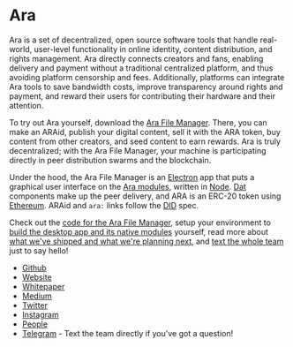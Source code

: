 # Ara

Ara is a set of decentralized, open source software tools that handle real-world, user-level functionality in online identity, content distribution, and rights management.
Ara directly connects creators and fans, enabling delivery and payment without a traditional centralized platform, and thus avoiding platform censorship and fees.
Additionally, platforms can integrate Ara tools to save bandwidth costs, improve transparency around rights and payment, and reward their users for contributing their hardware and their attention.

To try out Ara yourself, download the [Ara File Manager](https://github.com/AraBlocks/ara-file-manager).
There, you can make an ARAid, publish your digital content, sell it with the ARA token, buy content from other creators, and seed content to earn rewards.
Ara is truly decentralized; with the Ara File Manager, your machine is participating directly in peer distribution swarms and the blockchain.

Under the hood, the Ara File Manager is an [Electron](https://electronjs.org/) app that puts a graphical user interface on the [Ara modules](https://github.com/AraBlocks/), written in [Node](https://nodejs.org/).
[Dat](https://dat.foundation/) components make up the peer delivery, and ARA is an ERC-20 token using [Ethereum](https://ethereum.org/).
ARAid and `ara:` links follow the [DID](https://www.w3.org/TR/did-core/) spec.

Check out the [code for the Ara File Manager](https://github.com/AraBlocks/ara-file-manager), setup your environment to [build the desktop app and its native modules](https://github.com/arablocks/ara-file-manager/blob/master/.github/INSTALL.md) yourself, read more about [what we've shipped and what we're planning next](https://medium.com/ara-blocks/tired-of-reading-about-blockchain-projects-i-cant-use-7ff5265813d7), and [text the whole team](https://t.me/arablocks) just to say hello!

* [Github](https://github.com/AraBlocks/)
* [Website](https://ara.one/)
* [Whitepaper](https://media.ara.one/whitepapers/ara-whitepaper-en.pdf)
* [Medium](https://medium.com/@arablocks)
* [Twitter](https://www.twitter.com/arablocks/)
* [Instagram](https://www.instagram.com/arablocks/)
* [People](https://ara.one/team)
* [Telegram](https://t.me/arablocks) - Text the team directly if you've got a question!
